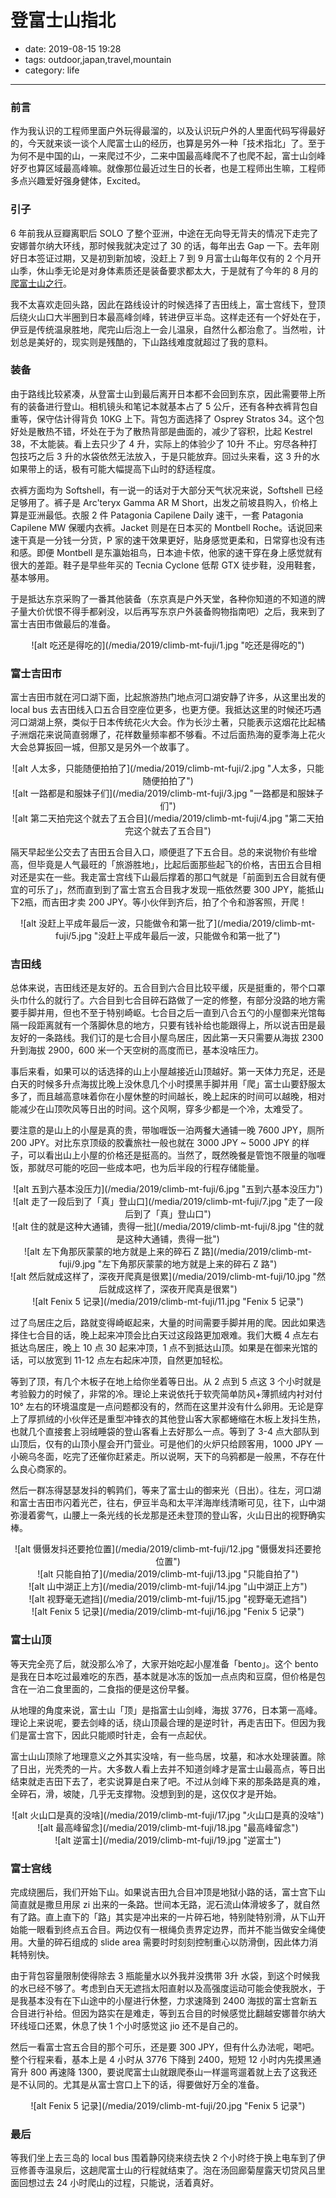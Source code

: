 # 登富士山指北

- date: 2019-08-15 19:28
- tags: outdoor,japan,travel,mountain
- category: life

-------------------

### 前言

作为我认识的工程师里面户外玩得最溜的，以及认识玩户外的人里面代码写得最好的，今天就来谈一谈个人爬富士山的经历，也算是另外一种「技术指北」了。至于为何不是中国的山，一来爬过不少，二来中国最高峰爬不了也爬不起，富士山剑峰好歹也算区域最高峰嘛。就像那位最近过生日的长者，也是工程师出生嘛，工程师多点兴趣爱好强身健体，Excited。

### 引子

6 年前我从豆瓣离职后 SOLO 了整个亚洲，中途在无向导无背夫的情况下走完了安娜普尔纳大环线，那时候我就决定过了 30 的话，每年出去 Gap 一下。去年刚好日本签证过期，又是初到新加坡，没赶上 7 到 9 月富士山每年仅有的 2 个月开山季，休山季无论是对身体素质还是装备要求都太大，于是就有了今年的 8 月的[爬富士山之行](http://plan.qyer.com/trip/V2UJalFvBz5TZ1I6CmsNOA/?fromjournalview=1&source=share&from=d)。

我不太喜欢走回头路，因此在路线设计的时候选择了吉田线上，富士宫线下，登顶后绕火山口大半圈到日本最高峰剑峰，转进伊豆半岛。这样走还有一个好处在于，伊豆是传统温泉胜地，爬完山后泡上一会儿温泉，自然什么都治愈了。当然啦，计划总是美好的，现实则是残酷的，下山路线难度就超过了我的意料。

### 装备

由于路线比较紧凑，从登富士山到最后离开日本都不会回到东京，因此需要带上所有的装备进行登山。相机镜头和笔记本就基本占了 5 公斤，还有各种衣裤背包自重等，保守估计得背负 10KG 上下。背包方面选择了 Osprey  Stratos 34。这个包好处是散热不错，坏处在于为了散热背部是曲面的，减少了容积，比起 Kestrel 38，不太能装。看上去只少了 4 升，实际上的体验少了 10升 不止。穷尽各种打包技巧之后 3 升的水袋依然无法放入，于是只能放弃。回过头来看，这 3 升的水如果带上的话，极有可能大幅提高下山时的舒适程度。

衣裤方面均为 Softshell，有一说一的话对于大部分天气状况来说，Softshell 已经足够用了。裤子是 Arc'teryx Gamma AR M Short，出发之前坡县购入，价格上算是亚洲最低。衣服 2 件 Patagonia Capilene Daily 速干，一套 Patagonia Capilene MW 保暖内衣裤。Jacket 则是在日本买的 Montbell Roche。话说回来速干真是一分钱一分货，P 家的速干效果更好，贴身感觉更柔和，日常穿也没有违和感。即便 Montbell 是东瀛始祖鸟，日本迪卡侬，他家的速干穿在身上感觉就有很大的差距。鞋子是早些年买的 Tecnia Cyclone 低帮 GTX 徒步鞋，没用鞋套，基本够用。

于是抵达东京采购了一番其他装备（东京真是户外天堂，各种你知道的不知道的牌子量大价优恨不得手都剁没，以后再写东京户外装备购物指南吧）之后，我来到了富士吉田市做最后的准备。

<center>![alt 吃还是得吃的](/media/2019/climb-mt-fuji/1.jpg "吃还是得吃的")</center>

### 富士吉田市

富士吉田市就在河口湖下面，比起旅游热门地点河口湖安静了许多，从这里出发的 local bus 去吉田线入口五合目空座位更多，也更方便。我抵达这里的时候还巧遇河口湖湖上祭，类似于日本传统花火大会。作为长沙土著，只能表示这烟花比起橘子洲烟花来说简直弱爆了，花样数量频率都不够看。不过后面热海的夏季海上花火大会总算扳回一城，但那又是另外一个故事了。

<center>![alt 人太多，只能随便拍拍了](/media/2019/climb-mt-fuji/2.jpg "人太多，只能随便拍拍了")</center>
<center>![alt 一路都是和服妹子们](/media/2019/climb-mt-fuji/3.jpg "一路都是和服妹子们")</center>
<center>![alt 第二天拍完这个就去了五合目](/media/2019/climb-mt-fuji/4.jpg "第二天拍完这个就去了五合目")</center>

隔天早起坐公交去了吉田五合目入口，顺便逛了下五合目。总的来说物价有些增高，但毕竟是人气最旺的「旅游胜地」，比起后面那些起飞的价格，吉田五合目相对还是实在一些。我走富士宫线下山最后撑着的那口气就是「前面到五合目就有便宜的可乐了」，然而直到到了富士宫五合目我才发现一瓶依然要 300 JPY，能抵山下2瓶，而吉田才卖 200 JPY。等小伙伴到齐后，拍了个令和游客照，开爬！

<center>![alt 没赶上平成年最后一波，只能做令和第一批了](/media/2019/climb-mt-fuji/5.jpg "没赶上平成年最后一波，只能做令和第一批了")</center>

### 吉田线

总体来说，吉田线还是友好的。五合目到六合目比较平缓，灰是挺重的，带个口罩头巾什么的就行了。六合目到七合目碎石路做了一定的修整，有部分没路的地方需要手脚并用，但也不至于特别崎岖。七合目之后一直到八合五勺的小屋御来光馆每隔一段距离就有一个落脚休息的地方，只要有钱补给也能跟得上，所以说吉田是最友好的一条路线。我们订的是七合目小屋鸟居庄，因此第一天只需要从海拔 2300 升到海拔 2900，600 米一个天空树的高度而已，基本没啥压力。

事后来看，如果可以的话选择的山上小屋越接近山顶越好。第一天体力充足，还是白天的时候多升点海拔比晚上没休息几个小时摸黑手脚并用「爬」富士山要舒服太多了，而且越高意味着你在小屋休整的时间越长，晚上起床的时间可以越晚，相对能减少在山顶吹风等日出的时间。这个风啊，穿多少都是一个冷，太难受了。

要注意的是山上的小屋是真的贵，带咖喱饭一泊两餐大通铺一晚 7600 JPY，厕所 200 JPY。对比东京顶级的胶囊旅社一般也就在 3000 JPY ~ 5000 JPY 的样子，可以看出山上小屋的价格还是挺高的。当然了，既然晚餐是管饱不限量的咖喱饭，那就尽可能的吃回一些成本吧，也为后半段的行程存储能量。

<center>![alt 五到六基本没压力](/media/2019/climb-mt-fuji/6.jpg "五到六基本没压力")</center>
<center>![alt 走了一段后到了「真」登山口](/media/2019/climb-mt-fuji/7.jpg "走了一段后到了「真」登山口")</center>
<center>![alt 住的就是这种大通铺，贵得一批](/media/2019/climb-mt-fuji/8.jpg "住的就是这种大通铺，贵得一批")</center>
<center>![alt 左下角那灰蒙蒙的地方就是上来的碎石 Z 路](/media/2019/climb-mt-fuji/9.jpg "左下角那灰蒙蒙的地方就是上来的碎石 Z 路")</center>
<center>![alt 然后就成这样了，深夜开爬真是很累](/media/2019/climb-mt-fuji/10.jpg "然后就成这样了，深夜开爬真是很累")</center>
<center>![alt Fenix 5 记录](/media/2019/climb-mt-fuji/11.jpg "Fenix 5 记录")</center>

过了鸟居庄之后，路就变得崎岖起来，大量的时间需要手脚并用的爬。因此如果选择住七合目的话，晚上起来冲顶会比白天过这段路更加艰难。我们大概 4 点左右抵达鸟居庄，晚上 10 点 30 起来冲顶，1 点不到抵达山顶。如果是在御来光馆的话，可以放宽到 11-12 点左右起床冲顶，自然更加轻松。

等到了顶，有几个木板子在地上给你坐着等日出。从 2 点到 5 点这 3 个小时就是考验毅力的时候了，非常的冷。理论上来说依托于软壳简单防风+薄抓绒内衬对付 10° 左右的环境温度是一点问题都没有的，然而在这里并没有什么卵用。无论是穿上了厚抓绒的小伙伴还是重型冲锋衣的其他登山客大家都蜷缩在木板上发抖生热，也就几个直接套上羽绒睡袋的登山客看上去好那么一点。等到了 3-4 点大部队到山顶后，仅有的山顶小屋会开门营业。可是他们的火炉只给顾客用，1000 JPY 一小碗乌冬面，吃完了还催你赶紧走。所以说啊，天下的乌鸦都是一般黑，不存在什么良心商家的。

然后一群冻得瑟瑟发抖的鹌鹑们，等来了富士山的御来光（日出）。往左，河口湖和富士吉田市闪着光芒，往右，伊豆半岛和太平洋海岸线清晰可见，往下，山中湖弥漫着雾气，山腰上一条光线的长龙那是还未登顶的登山客，火山日出的视野确实棒。

<center>![alt 慑慑发抖还要抢位置](/media/2019/climb-mt-fuji/12.jpg "慑慑发抖还要抢位置")</center>
<center>![alt 只能自拍了](/media/2019/climb-mt-fuji/13.jpg "只能自拍了")</center>
<center>![alt 山中湖正上方](/media/2019/climb-mt-fuji/14.jpg "山中湖正上方")</center>
<center>![alt 视野毫无遮挡](/media/2019/climb-mt-fuji/15.jpg "视野毫无遮挡")</center>
<center>![alt Fenix 5 记录](/media/2019/climb-mt-fuji/16.jpg "Fenix 5 记录")</center>

### 富士山顶

等天完全亮了后，就没那么冷了，大家开始吃起小屋准备「bento」。这个 bento 是我在日本吃过最难吃的东西，基本就是冰冻的饭加一点点肉和豆腐，但价格是包含在一泊二食里面的，二食指的便是这份早餐。

从地理的角度来说，富士山「顶」是指富士山剑峰，海拔 3776，日本第一高峰。理论上来说呢，要去剑峰的话，绕山顶最合理的是逆时针，再走吉田下。但因为我们是富士宫下，因此只能顺时针走，会有一点起伏。

富士山山顶除了地理意义之外其实没啥，有一些鸟居，坟墓，和冰水处理装置。除了日出，光秃秃的一片。大多数人看上去并不知道剑峰才是富士山最高点，等日出结束就走吉田下去了，老实说算是白来了吧。不过从剑峰下来的那条路是真的难，全碎石，滑，坡陡，几乎无支撑物。没想到到的是，这仅仅才是开始。

<center>![alt 火山口是真的没啥](/media/2019/climb-mt-fuji/17.jpg "火山口是真的没啥")</center>
<center>![alt 最高峰留念](/media/2019/climb-mt-fuji/18.jpg "最高峰留念")</center>
<center>![alt 逆富士](/media/2019/climb-mt-fuji/19.jpg "逆富士")</center>

### 富士宫线

完成绕圈后，我们开始下山。如果说吉田九合目冲顶是地狱小路的话，富士宫下山简直就是撒旦用尿 zi 出来的一条路。世间本无路，泥石流山体滑坡多了，就自然有了路。直上直下的「路」其实是冲出来的一片碎石地，特别陡特别滑，从下山开始能一眼看到终点五合目。两边仅有一根绳负责界定边界，而并不能当做安全绳使用。大量的碎石组成的 slide area 需要时时刻刻控制重心以防滑倒，因此体力消耗特别快。

由于背包容量限制使得除去 3 瓶能量水以外我并没携带 3升 水袋，到这个时候我的水已经不够了。考虑到白天无遮挡太阳直射以及高强度运动可能会使我脱水，于是我基本没有在下山途中的小屋进行休整，力求速降到 2400 海拔的富士宫新五合目进行补给。但因为路实在是难走，等到五合目的时候感觉比翻越安娜普尔纳大环线垭口还累，休息了快 1 个小时感觉这 jio 还不是自己的。

然后一看富士宫五合目的那个可乐，还是要 300 JPY，但有什么办法呢，喝吧。整个行程来看，基本上是 4 小时从 3776 下降到 2400，短短 12 小时内先摸黑通宵升 800 再速降 1300，要说爬富士山就跟爬泰山一样遛弯遛着就上去了这我还是不认同的。尤其是从富士宫口上下的话，得要做好万全的准备。

<center>![alt Fenix 5 记录](/media/2019/climb-mt-fuji/20.jpg "Fenix 5 记录")</center>

### 最后

等我们坐上去三岛的 local bus 围着静冈绕来绕去快 2 个小时终于换上电车到了伊豆修善寺温泉后，这趟爬富士山的行程就结束了。泡在汤回廊菊屋露天切贷风吕里面回想过去 24 小时爬山的过程，只能说，活着真好。